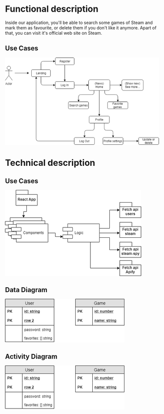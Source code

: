 # Functional description

Inside our application, you'll be able to search some games of Steam and mark them as favourite, or delete them if you don't like it anymore. Apart of that, you can visit it's official web site on Steam.


## Use Cases
![use cases](images/use-cases.png)

# Technical description

## Use Cases
![block digram](images/block-diagram.png)

## Data Diagram
![block digram](images/data-diagram.png)

## Activity Diagram
![block digram](images/data-diagram.png)